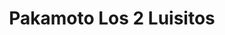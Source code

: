 ---
title: "Pakamoto Los 2 Luisitos"
url: /santa-lucia-cotzumalguapa/pakamoto-los-2-luisitos/
shop: Motorrad
---